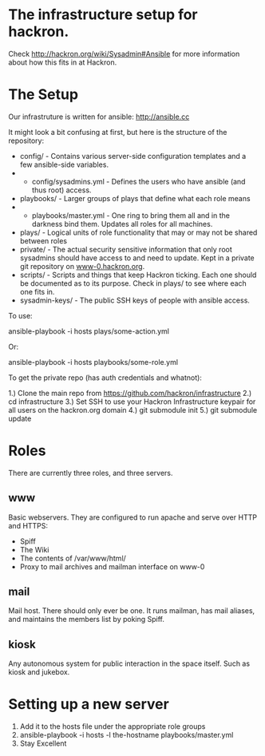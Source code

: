 The infrastructure setup for hackron.
==========

Check http://hackron.org/wiki/Sysadmin#Ansible for more information about how this
fits in at Hackron.

The Setup
=========

Our infrastruture is written for ansible: http://ansible.cc

It might look a bit confusing at first, but here is the structure of the
repository:

* config/ - Contains various server-side configuration templates and a few
  ansible-side variables.
* *  config/sysadmins.yml - Defines the users who have ansible (and thus root) access.
* playbooks/ - Larger groups of plays that define what each role means
* * playbooks/master.yml - One ring to bring them all and in the darkness bind
    them. Updates all roles for all machines.
* plays/ - Logical units of role functionality that may or may not be shared
  between roles
* private/ - The actual security sensitive information that only root sysadmins
  should have access to and need to update. Kept in a private git repository on www-0.hackron.org.
* scripts/ - Scripts and things that keep Hackron ticking. Each one should be
  documented as to its purpose. Check in plays/ to see where each one fits in.
* sysadmin-keys/ - The public SSH keys of people with ansible access.

To use:

  ansible-playbook -i hosts plays/some-action.yml

Or:

  ansible-playbook -i hosts playbooks/some-role.yml

To get the private repo (has auth credentials and whatnot):

1.) Clone the main repo from https://github.com/hackron/infrastructure
2.) cd infrastructure
3.) Set SSH to use your Hackron Infrastructure keypair for all users on the hackron.org domain
4.) git submodule init
5.) git submodule update

Roles
=====

There are currently three roles, and three servers.

www
---

Basic webservers. They are configured to run apache and serve over HTTP and
HTTPS:

* Spiff
* The Wiki
* The contents of /var/www/html/
* Proxy to mail archives and mailman interface on www-0

mail
----

Mail host. There should only ever be one. It runs mailman, has mail aliases, and
maintains the members list by poking Spiff.

kiosk
-----

Any autonomous system for public interaction in the space itself. Such as kiosk
and jukebox.

Setting up a new server
==========

1. Add it to the hosts file under the appropriate role groups
2. ansible-playbook -i hosts -l the-hostname playbooks/master.yml
3. Stay Excellent
